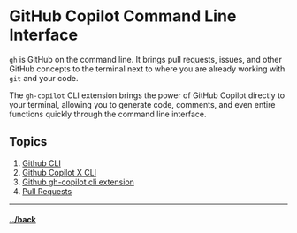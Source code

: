 # GitHub Copilot Command Line Interface

`gh` is GitHub on the command line. It brings pull requests, issues, and other GitHub concepts to the terminal next to where you are already working with `git` and your code.

The `gh-copilot` CLI extension brings the power of GitHub Copilot directly to your terminal, allowing you to generate code, comments, and even entire functions quickly through the command line interface.

## Topics

1. [Github CLI](./08.01.1/instructions.md)
2. [Github Copilot X CLI](./08.01.2/instructions.md)
3. [Github gh-copilot cli extension](./08.01.3/instructions.md)
4. [Pull Requests](./08.01.4/instructions.md)


---

#### [../back](../README.md)
